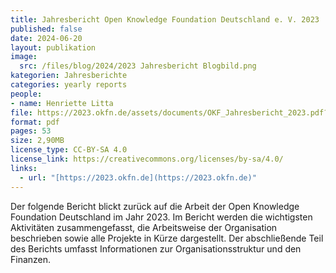 ```yaml
---
title: Jahresbericht Open Knowledge Foundation Deutschland e. V. 2023
published: false
date: 2024-06-20
layout: publikation
image:
  src: /files/blog/2024/2023 Jahresbericht Blogbild.png
kategorien: Jahresberichte
categories: yearly reports
people:
- name: Henriette Litta
file: https://2023.okfn.de/assets/documents/OKF_Jahresbericht_2023.pdf?raw=true
format: pdf
pages: 53
size: 2,90MB
license_type: CC-BY-SA 4.0
license_link: https://creativecommons.org/licenses/by-sa/4.0/
links: 
  - url: "[https://2023.okfn.de](https://2023.okfn.de)"
---
```

Der folgende Bericht blickt zurück auf die Arbeit der Open Knowledge Foundation Deutschland im Jahr 2023. Im Bericht werden die wichtigsten Aktivitäten zusammengefasst, die Arbeitsweise der Organisation beschrieben sowie alle Projekte in Kürze dargestellt. Der abschließende Teil des Berichts umfasst Informationen zur Organisationsstruktur und den Finanzen.
